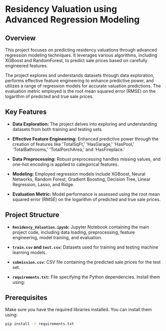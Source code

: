 # Residency Valuation using Advanced Regression Modeling

## Overview

This project focuses on predicting residency valuations through advanced regression modeling techniques. It leverages various algorithms, including XGBoost and RandomForest, to predict sale prices based on carefully engineered features.

The project explores and understands datasets through data exploration, performs effective feature engineering to enhance predictive power, and utilizes a range of regression models for accurate valuation predictions. The evaluation metric employed is the root mean squared error (RMSE) on the logarithm of predicted and true sale prices.

## Key Features

- **Data Exploration:** The project delves into exploring and understanding datasets from both training and testing sets.

- **Effective Feature Engineering:** Enhanced predictive power through the creation of features like 'TotalSqFt,' 'HasGarage,' 'HasPool,' 'TotalBathrooms,' 'TotalPorchArea,' and 'HasFireplace.'

- **Data Preprocessing:** Robust preprocessing handles missing values, and one-hot encoding is applied to categorical features.

- **Modeling:** Employed regression models include XGBoost, Neural Networks, Random Forest, Gradient Boosting, Decision Tree, Linear Regression, Lasso, and Ridge.

- **Evaluation Metric:** Model performance is assessed using the root mean squared error (RMSE) on the logarithm of predicted and true sale prices.

## Project Structure

- **`Residency_Valuation.ipynb`:** Jupyter Notebook containing the main project code, including data loading, preprocessing, feature engineering, model training, and evaluation.

- **`train.csv` and `test.csv`:** Datasets used for training and testing machine learning models.

- **`submission.csv`:** CSV file containing the predicted sale prices for the test set.

- **`requirements.txt`:** File specifying the Python dependencies. Install them using:


## Prerequisites

Make sure you have the required libraries installed. You can install them using:

```bash
pip install -r requirements.txt
